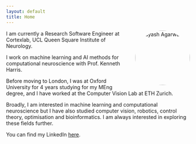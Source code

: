 ```yaml
---
layout: default
title: Home
---
```


<img src="{{ '/assets/images/profile.jpeg' | relative_url }}" alt="Suyash Agarwal" style="float: right; width: 150px; margin-left: 20px; border-radius: 50%;">

I am currently a Research Software Engineer at Cortexlab, UCL Queen Square Institute of Neurology.

I work on machine learning and AI methods for computational neuroscience with Prof. Kenneth Harris.

Before moving to London, I was at Oxford University for 4 years studying for my MEng degree, and I have worked at the Computer Vision Lab at ETH Zurich.

Broadly, I am interested in machine learning and computational neuroscience but I have also studied computer vision, robotics, control theory, optimisation and bioinformatics. I am always interested in exploring these fields further.

You can find my LinkedIn [here](https://www.linkedin.com/in/suyash--agarwal/).